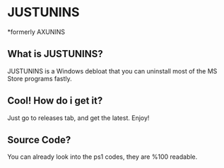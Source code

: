 # JUSTUNINS
*formerly AXUNINS
## What is JUSTUNINS?
JUSTUNINS is a Windows debloat that you can uninstall most of the MS Store programs fastly.
## Cool! How do i get it?
Just go to releases tab, and get the latest. Enjoy!
## Source Code?
You can already look into the ps1 codes, they are %100 readable.
